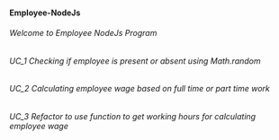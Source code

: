 #### Employee-NodeJs

###### Welcome to Employee NodeJs Program

###### UC_1 Checking if employee is present or absent using Math.random

###### UC_2 Calculating employee wage based on full time or part time work

###### UC_3 Refactor to use function to get working hours for calculating employee wage